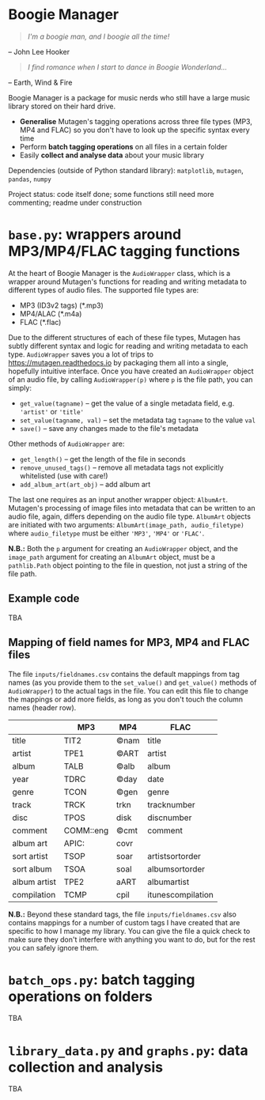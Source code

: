 # Boogie Manager

> *I'm a boogie man, and I boogie all the time!*

– John Lee Hooker

> *I find romance when I start to dance in Boogie Wonderland...*

– Earth, Wind & Fire

Boogie Manager is a package for music nerds who still have a large music library stored on their hard drive.

* **Generalise** Mutagen's tagging operations across three file types (MP3, MP4 and FLAC) so you don't have to look up the specific syntax every time
* Perform **batch tagging operations** on all files in a certain folder
* Easily **collect and analyse data** about your music library

Dependencies (outside of Python standard library): ``matplotlib``, ``mutagen``, ``pandas``, ``numpy``

Project status: code itself done; some functions still need more commenting; readme under construction

# ``base.py``: wrappers around MP3/MP4/FLAC tagging functions

At the heart of Boogie Manager is the ``AudioWrapper`` class, which is a wrapper around Mutagen's functions for reading and writing metadata to different types of audio files. The supported file types are:

* MP3 (ID3v2 tags) (*.mp3)
* MP4/ALAC (*.m4a)
* FLAC (*.flac)

Due to the different structures of each of these file types, Mutagen has subtly different syntax and logic for reading and writing metadata to each type. ``AudioWrapper`` saves you a lot of trips to https://mutagen.readthedocs.io by packaging them all into a single, hopefully intuitive interface. Once you have created an ``AudioWrapper`` object of an audio file, by calling ``AudioWrapper(p)`` where ``p`` is the file path, you can simply:

* ``get_value(tagname)`` – get the value of a single metadata field, e.g. ``'artist'`` or ``'title'``
* ``set_value(tagname, val)`` – set the metadata tag ``tagname`` to the value ``val``
* ``save()`` – save any changes made to the file's metadata

Other methods of ``AudioWrapper`` are:

* ``get_length()`` – get the length of the file in seconds
* ``remove_unused_tags()`` – remove all metadata tags not explicitly whitelisted (use with care!)
* ``add_album_art(art_obj)`` – add album art

The last one requires as an input another wrapper object: ``AlbumArt``. Mutagen's processing of image files into metadata that can be written to an audio file, again, differs depending on the audio file type. ``AlbumArt`` objects are initiated with two arguments: ``AlbumArt(image_path, audio_filetype)`` where ``audio_filetype`` must be either ``'MP3'``, ``'MP4'`` or ``'FLAC'``.

**N.B.:** Both the ``p`` argument for creating an ``AudioWrapper`` object, and the ``image_path`` argument for creating an ``AlbumArt`` object, must be a ``pathlib.Path`` object pointing to the file in question, not just a string of the file path.

## Example code

TBA

## Mapping of field names for MP3, MP4 and FLAC files

The file ``inputs/fieldnames.csv`` contains the default mappings from tag names (as you provide them to the ``set_value()`` and ``get_value()`` methods of ``AudioWrapper``) to the actual tags in the file. You can edit this file to change the mappings or add more fields, as long as you don't touch the column names (header row). 

| | MP3 | MP4 | FLAC |
|---|---|-----|------|
title | TIT2 | ©nam | title
artist | TPE1 | ©ART | artist
album | TALB | ©alb | album
year | TDRC | ©day | date
genre | TCON | ©gen | genre
track | TRCK | trkn | tracknumber
disc | TPOS | disk | discnumber
comment | COMM::eng | ©cmt | comment
album art | APIC: | covr | 
sort artist | TSOP | soar | artistsortorder
sort album | TSOA | soal | albumsortorder
album artist | TPE2 | aART | albumartist
compilation | TCMP | cpil | itunescompilation

**N.B.:** Beyond these standard tags, the file ``inputs/fieldnames.csv`` also contains mappings for a number of custom tags I have created that are specific to how I manage my library. You can give the file a quick check to make sure they don't interfere with anything you want to do, but for the rest you can safely ignore them.

# ``batch_ops.py``: batch tagging operations on folders

TBA

# ``library_data.py`` and ``graphs.py``: data collection and analysis

TBA

